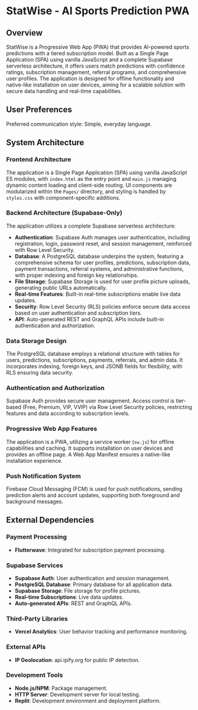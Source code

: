 # StatWise - AI Sports Prediction PWA

## Overview
StatWise is a Progressive Web App (PWA) that provides AI-powered sports predictions with a tiered subscription model. Built as a Single Page Application (SPA) using vanilla JavaScript and a complete Supabase serverless architecture, it offers users match predictions with confidence ratings, subscription management, referral programs, and comprehensive user profiles. The application is designed for offline functionality and native-like installation on user devices, aiming for a scalable solution with secure data handling and real-time capabilities.

## User Preferences
Preferred communication style: Simple, everyday language.

## System Architecture

### Frontend Architecture
The application is a Single Page Application (SPA) using vanilla JavaScript ES modules, with `index.html` as the entry point and `main.js` managing dynamic content loading and client-side routing. UI components are modularized within the `Pages/` directory, and styling is handled by `styles.css` with component-specific additions.

### Backend Architecture (Supabase-Only)
The application utilizes a complete Supabase serverless architecture:
-   **Authentication**: Supabase Auth manages user authentication, including registration, login, password reset, and session management, reinforced with Row Level Security.
-   **Database**: A PostgreSQL database underpins the system, featuring a comprehensive schema for user profiles, predictions, subscription data, payment transactions, referral systems, and administrative functions, with proper indexing and foreign key relationships.
-   **File Storage**: Supabase Storage is used for user profile picture uploads, generating public URLs automatically.
-   **Real-time Features**: Built-in real-time subscriptions enable live data updates.
-   **Security**: Row Level Security (RLS) policies enforce secure data access based on user authentication and subscription tiers.
-   **API**: Auto-generated REST and GraphQL APIs include built-in authentication and authorization.

### Data Storage Design
The PostgreSQL database employs a relational structure with tables for users, predictions, subscriptions, payments, referrals, and admin data. It incorporates indexing, foreign keys, and JSONB fields for flexibility, with RLS ensuring data security.

### Authentication and Authorization
Supabase Auth provides secure user management. Access control is tier-based (Free, Premium, VIP, VVIP) via Row Level Security policies, restricting features and data according to subscription levels.

### Progressive Web App Features
The application is a PWA, utilizing a service worker (`sw.js`) for offline capabilities and caching. It supports installation on user devices and provides an offline page. A Web App Manifest ensures a native-like installation experience.

### Push Notification System
Firebase Cloud Messaging (FCM) is used for push notifications, sending prediction alerts and account updates, supporting both foreground and background messages.

## External Dependencies

### Payment Processing
-   **Flutterwave**: Integrated for subscription payment processing.

### Supabase Services
-   **Supabase Auth**: User authentication and session management.
-   **PostgreSQL Database**: Primary database for all application data.
-   **Supabase Storage**: File storage for profile pictures.
-   **Real-time Subscriptions**: Live data updates.
-   **Auto-generated APIs**: REST and GraphQL APIs.

### Third-Party Libraries
-   **Vercel Analytics**: User behavior tracking and performance monitoring.

### External APIs
-   **IP Geolocation**: api.ipify.org for public IP detection.

### Development Tools
-   **Node.js/NPM**: Package management.
-   **HTTP Server**: Development server for local testing.
-   **Replit**: Development environment and deployment platform.